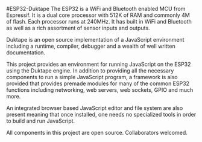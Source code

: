 #ESP32-Duktape
The ESP32 is a WiFi and Bluetooth enabled MCU from Espressif.  It is a dual core
processor with 512K of RAM and commonly 4M of flash.  Each processor runs at
240MHz.  It has built in WiFi and Bluetooth as well as a rich assortment of
sensor inputs and outputs.

Duktape is an open source implementation of a JavaScript environment including
a runtime, compiler, debugger and a wealth of well written documentation.

This project provides an environment for running JavaScript on the ESP32 using the
Duktape engine.  In addition to providing all the necessary components to run
a simple JavaScript program, a framework is also provided that provides premade
modules for many of the common ESP32 functions including networking, web servers,
web sockets, GPIO and much more.

An integrated browser based JavaScript editor and file system are also present
meaning that once installed, one needs no specialized tools in order to build and
run JavaScript.

All components in this project are open source.  Collaborators welcomed.
